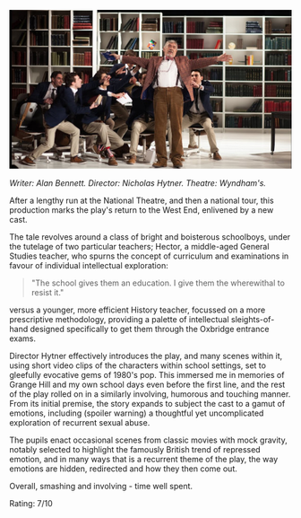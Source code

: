 <!--
.. title: The History Boys
.. slug: the-history-boys
.. date: 2007-03-01 11:26:06-06:00
.. tags: media,theater,fiction
-->

![](/files/2007/03/the-history-boys.jpg)

*Writer: Alan Bennett.
Director: Nicholas Hytner.
Theatre: Wyndham's.*

After a lengthy run at the National Theatre, and then a national tour,
this production marks the play's return to the West End, enlivened by a
new cast.

The tale revolves around a class of bright and boisterous schoolboys,
under the tutelage of two particular teachers; Hector, a middle-aged
General Studies teacher, who spurns the concept of curriculum and
examinations in favour of individual intellectual exploration:

> "The school gives them an education. I give them the wherewithal to
> resist it."

versus a younger, more efficient History teacher, focussed on a more
prescriptive methodology, providing a palette of intellectual
sleights-of-hand designed specifically to get them through the Oxbridge
entrance exams.

Director Hytner effectively introduces the play, and many scenes within
it, using short video clips of the characters within school settings,
set to gleefully evocative gems of 1980's pop. This immersed me in
memories of Grange Hill and my own school days even before the first
line, and the rest of the play rolled on in a similarly involving,
humorous and touching manner. From its initial premise, the story
expands to subject the cast to a gamut of emotions, including (spoiler
warning) a thoughtful yet uncomplicated exploration of recurrent sexual
abuse.

The pupils enact occasional scenes from classic movies with mock
gravity, notably selected to highlight the famously British trend of
repressed emotion, and in many ways that is a recurrent theme of the
play, the way emotions are hidden, redirected and how they then come
out.

Overall, smashing and involving - time well spent.

Rating: 7/10
